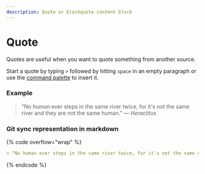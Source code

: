 ```yaml
---
description: Quote or blockquote content block
---
```


# Quote

Quotes are useful when you want to quote something from another source.

Start a quote by typing `>` followed by hitting `space` in an empty paragraph or use the [command palette](./#command-palette) to insert it.

### Example

> "No human ever steps in the same river twice, for it's not the same river and they are not the same human." — _Heraclitus_

### Git sync representation in markdown

{% code overflow="wrap" %}
```markdown
> "No human ever steps in the same river twice, for it's not the same river and they are not the same human." — _Heraclitus_
```
{% endcode %}
